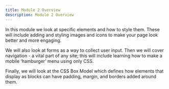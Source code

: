 ```yaml
---
title: Module 2 Overview
description: Module 2 Overview
---
```


In this module we look at specific elements and how to style them. These will include adding and styling images and icons to make your page look better and more engaging.

We will also look at forms as a way to collect user input. Then we will cover navigation - a vital part of any site; this will include learning how to make a mobile ‘hamburger’ menu using only CSS.

Finally, we will look at the CSS Box Model which defines how elements that display as blocks can have padding, margin, and borders added around them.
